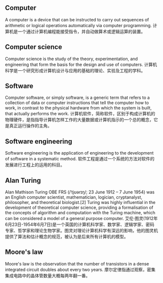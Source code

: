 ## Computer
A computer is a device that can be instructed to carry out sequences of arithmetic or logical operations automatically via computer programming. 
计算机是一个通过计算机编程能接受指令，并自动做算术或逻辑运算的装置。
## Computer science
Computer science is the study of the theory, experimentation, and engineering that form the basis for the design and use of computers.
计算机科学是一个研究形成计算机设计与应用的基础的理论、实验及工程的学科。
## Software
Computer software, or simply software, is a generic term that refers to a collection of data or computer instructions that tell the computer how to work, in contrast to the physical hardware from which the system is built, that actually performs the work. 
计算机软件，简称软件，区别于构成计算机的物理硬件，是指指导计算机怎样工作的大量数据或计算机指示的一个总的概念，它是真正运行操作的主角。
## Software engineering
Software engineering is the application of engineering to the development of software in a systematic method.
软件工程是通过一个系统的方法对软件的发展进行工程上的运用的科目。
## Alan Turing
Alan Mathison Turing OBE FRS (/ˈtjʊərɪŋ/; 23 June 1912 – 7 June 1954) was an English computer scientist, mathematician, logician, cryptanalyst, philosopher, and theoretical biologist.[2] Turing was highly influential in the development of theoretical computer science, providing a formalisation of the concepts of algorithm and computation with the Turing machine, which can be considered a model of a general purpose computer.
艾伦·图灵(1912年6月23日-1954年6月7日)是一个英国的计算机科学家、数学家、逻辑学家、密码专家、哲学家和理论生物学家。图灵对理论计算机科学有深远的影响，他的图灵机提供了算法和估计概念的规范，被认为是后来所有计算机的模型。
## Moore's law
Moore's law is the observation that the number of transistors in a dense integrated circuit doubles about every two years. 
摩尔定律指通过观察，密集集成电路中的晶体管数量大概每两年翻一番。